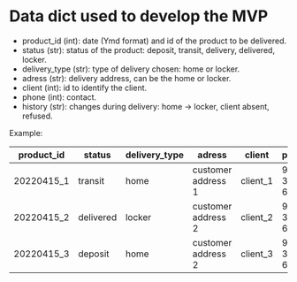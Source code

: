 # Data dict used to develop the MVP

* product_id (int): date (Ymd format) and id of the product to be delivered.
* status (str): status of the product: deposit, transit, delivery, delivered, locker.
* delivery_type (str): type of delivery chosen: home or locker.
* adress (str): delivery address, can be the home or locker.
* client (int): id to identify the client.
* phone (int): contact.
* history (str): changes during delivery: home -> locker, client absent, refused.


Example:

| product_id | status    | delivery_type | adress             | client   | phone       | history |
|------------|-----------|---------------|--------------------|----------|-------------|---------|
| 20220415_1 | transit   | home          | customer address 1 | client_1 | 912 345 678 |         |
| 20220415_2 | delivered | locker        | customer address 2 | client_2 | 913 345 678 |         |
| 20220415_3 | deposit   | home          | customer address 2 | client_3 | 922 345 678 | refused |
